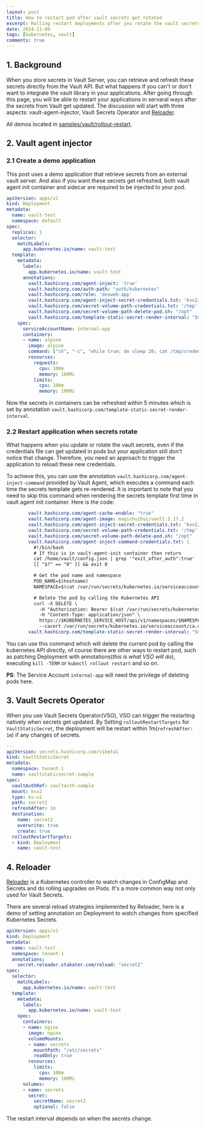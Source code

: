 ```yaml
---
layout: post
title: How to restart pod after vault secrets get rotated
excerpt: Rolling restart deployments after you rotate the vault secrets
date: 2024-11-09
tags: [kubernetes, vault]
comments: true
---
```


## 1. Background

When you store secrets in Vault Server, you can retrieve and refresh these secrets directly from the Vault API. But what happens if you can't or don't want to integrate the vault library in your applications. After going through this page, you will be able to restart your applications in servaral ways after the secrets from Vault get updated. The discussion will start with three aspects: vault-agent-injector, Vault Secrets Operator and [Reloader](https://github.com/stakater/Reloader).

All demos located in [samples/vault/rollout-restart](samples/vault/rollout-restart).

## 2. Vault agent injector


### 2.1 Create a demo application

This post uses a demo application that retrieve secrets from an external vault server. And also if you want these secrets get refreshed, both vault agent init container and sidecar are required to be injected to your pod.

```yaml
apiVersion: apps/v1
kind: Deployment
metadata:
  name: vault-test
  namespace: default
spec:
  replicas: 1
  selector:
    matchLabels:
      app.kubernetes.io/name: vault-test
  template:
    metadata:
      labels:
        app.kubernetes.io/name: vault-test
      annotations:
        vault.hashicorp.com/agent-inject: 'true'
        vault.hashicorp.com/auth-path: "auth/kubernetes"
        vault.hashicorp.com/role: 'devweb-app'
        vault.hashicorp.com/agent-inject-secret-credentials.txt: 'kvv2/secret'
        vault.hashicorp.com/secret-volume-path-credentials.txt: '/tmp'
        vault.hashicorp.com/secret-volume-path-delete-pod.sh: "/opt"
        vault.hashicorp.com/template-static-secret-render-interval: "5m"
    spec:
      serviceAccountName: internal-app
      containers:
      - name: alpine
        image: alpine
        command: ["sh", "-c", "while true; do sleep 20; cat /tmp/credentials.txt; done"]
        resources:
          requests:
            cpu: 100m
            memory: 100Mi
          limits:
            cpu: 100m
            memory: 100Mi
```

Now the secrets in containers can be refreshed within 5 minutes which is set by annotation `vault.hashicorp.com/template-static-secret-render-interval`.

### 2.2 Restart application when secrets rotate

What happens when you update or rotate the vault secrets, even if the credentials file can get updated in pods but your application still don't notice that change. Therefore, you need an approach to trigger the application to reload these new credentials.

To achieve this, you can use the annotation `vault.hashicorp.com/agent-inject-command` provided by Vault Agent, which executes a command each time the secrets template gets re-rendered. It is important to note that you need to skip this command when rendering the secrets template first time in vault agent init container. Here is the code:

```yaml
        vault.hashicorp.com/agent-cache-enable: "true"
        vault.hashicorp.com/agent-image: magichuihui/vault:1.17.2
        vault.hashicorp.com/agent-inject-secret-credentials.txt: 'kvv2/secret'
        vault.hashicorp.com/secret-volume-path-credentials.txt: '/tmp'
        vault.hashicorp.com/secret-volume-path-delete-pod.sh: "/opt"
        vault.hashicorp.com/agent-inject-command-credentials.txt: |
          #!/bin/bash
          # If this is in vault-agent-init container then return
          cat /home/vault/config.json | grep '"exit_after_auth":true'
          [[ "$?" == "0" ]] && exit 0

          # Get the pod name and namespace
          POD_NAME=$(hostname)
          NAMESPACE=$(cat /var/run/secrets/kubernetes.io/serviceaccount/namespace)

          # Delete the pod by calling the Kubernetes API
          curl -X DELETE \
            -H "Authorization: Bearer $(cat /var/run/secrets/kubernetes.io/serviceaccount/token)" \
            -H "Content-Type: application/json" \
            https://$KUBERNETES_SERVICE_HOST/api/v1/namespaces/$NAMESPACE/pods/$POD_NAME \
            --cacert /var/run/secrets/kubernetes.io/serviceaccount/ca.crt
        vault.hashicorp.com/template-static-secret-render-interval: "5m"
```

You can use this command which will delete the current pod by calling the kubernetes API directly, of course there are other ways to restart pod, such as patching Deployment with annotations(*this is what VSO will do*), executing `kill -TERM` or `kubectl rollout restart` and so on.

**PS**: The Service Account `internal-app` will need the privilege of deleting pods here.

## 3. Vault Secrets Operator

When you use Vault Secrets Operator(VSO), VSO can trigger the restarting natively when secrets get updated. By Setting `rolloutRestartTargets` for `VaultStaticSecret`, the deployment will be restart within 1m(`refreshAfter: 1m`) if any changes of secrets.

```yaml
---
apiVersion: secrets.hashicorp.com/v1beta1
kind: VaultStaticSecret
metadata:
  namespace: tenant-1
  name: vaultstaticsecret-sample
spec:
  vaultAuthRef: vaultauth-sample
  mount: kvv2
  type: kv-v2
  path: secret2
  refreshAfter: 1m
  destination:
    name: secret2
    overwrite: true
    create: true
  rolloutRestartTargets:
  - kind: Deployment
    name: vault-test
```

## 4. Reloader

[Reloader](https://github.com/stakater/Reloader) is a Kubernetes controller to watch changes in ConfigMap and Secrets and do rolling upgrades on Pods. It's a more common way not only used for Vault Secrets.

There are several reload strategies implemented by Reloader, here is a demo of setting annotation on Deployment to watch changes from specified Kubernetes Secrets.

```yaml
apiVersion: apps/v1
kind: Deployment
metadata:
  name: vault-test
  namespace: tenant-1
  annotations:
    secret.reloader.stakater.com/reload: "secret2"
spec:
  selector:
    matchLabels:
      app.kubernetes.io/name: vault-test
  template:
    metadata:
      labels:
        app.kubernetes.io/name: vault-test
    spec:
      containers:
      - name: nginx
        image: nginx
        volumeMounts:
        - name: secrets
          mountPath: "/etc/secrets"
          readOnly: true
        resources:
          limits:
            cpu: 100m
            memory: 100Mi          
      volumes:
      - name: secrets
        secret:
          secretName: secret2
          optional: false
```

The restart interval depends on when the secrets change.